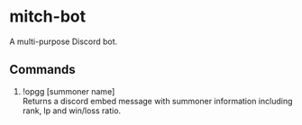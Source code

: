 # mitch-bot
A multi-purpose Discord bot.

## Commands
1) !opgg [summoner name]
<br/>Returns a discord embed message with summoner information including rank, lp and win/loss ratio.

